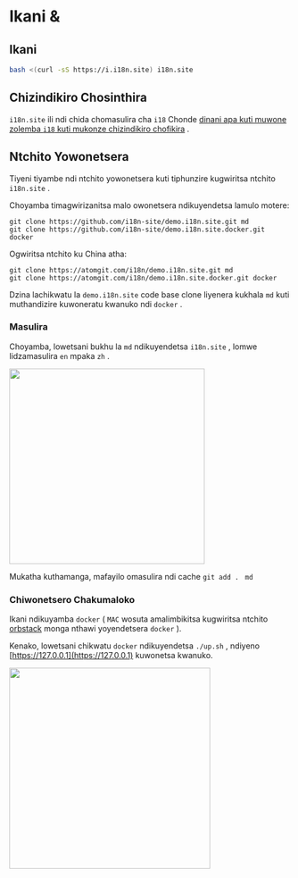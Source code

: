 # Ikani &

## Ikani

```sh
bash <(curl -sS https://i.i18n.site) i18n.site
```

## Chizindikiro Chosinthira

`i18n.site` ili ndi chida chomasulira cha `i18` Chonde [dinani apa kuti muwone zolemba `i18` kuti mukonze chizindikiro chofikira](/i18/use) .

## Ntchito Yowonetsera

Tiyeni tiyambe ndi ntchito yowonetsera kuti tiphunzire kugwiritsa ntchito `i18n.site` .

Choyamba timagwirizanitsa malo owonetsera ndikuyendetsa lamulo motere:

```
git clone https://github.com/i18n-site/demo.i18n.site.git md
git clone https://github.com/i18n-site/demo.i18n.site.docker.git docker
```

Ogwiritsa ntchito ku China atha:

```
git clone https://atomgit.com/i18n/demo.i18n.site.git md
git clone https://atomgit.com/i18n/demo.i18n.site.docker.git docker
```

Dzina lachikwatu la `demo.i18n.site` code base clone liyenera kukhala `md` kuti muthandizire kuwoneratu kwanuko ndi `docker` .

### Masulira

Choyamba, lowetsani bukhu la `md` ndikuyendetsa `i18n.site` , lomwe lidzamasulira `en` mpaka `zh` .

<img src="https://p.3ti.site/1721114619.avif" style="width:350px">

Mukatha kuthamanga, mafayilo omasulira ndi cache `git add . ` `md`

### Chiwonetsero Chakumaloko

Ikani ndikuyamba `docker` ( `MAC` wosuta amalimbikitsa kugwiritsa ntchito [orbstack](https://orbstack.dev) monga nthawi yoyendetsera `docker` ).

Kenako, lowetsani chikwatu `docker` ndikuyendetsa `./up.sh` , ndiyeno [https://127.0.0.1](https://127.0.0.1) kuwonetsa kwanuko.

<img src="//p.3ti.site/1721104238.avif" style="width:360px">